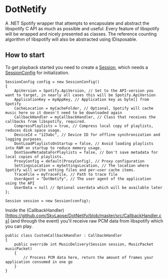 DotNetify
=========

A .NET Spotify wrapper that attempts to encapsulate and abstract the libspotify C API as much as possible and useful.
Every feature of libspotify will be wrapped and nicely presented as classes. The reference counting algorithm of libspotify
will also be abstracted using <c>IDisposable</c>.


## How to start

To get playback started you need to create a [Session](https://github.com/SkyLapse/DotNetify/blob/master/src/Session.cs), 
which needs a [SessionConfig](https://github.com/SkyLapse/DotNetify/blob/master/src/SessionConfig.cs) for initialization.

```
SessionConfig config = new SessionConfig()
{
    ApiVersion = Spotify.ApiVersion, // Set to the API-version you want to target, in nearly all cases this will be Spotify.ApiVersion
    ApplicationKey = myAppKey, // Application key as byte[] from Spotify
    CacheLocation = myCacheFolder, // Optional, Spotify will cache music here so it doesn't need to be downloaded again
    CallbackHandler = myCallbackHandler, // Class that receives the callbacks from libspotify, required.
    CompressPlaylists = true, // Compress local copy of playlists, reduces disk space usage.
    DeviceId = "123abc", // Device ID for offline synchronization and logging purposes.
    DontLoadPlaylistsOnStartup = false, // Avoid loading playlists into RAM on startup to reduce memory usage.
    DontSaveMetadataForPlaylists = false, // Don't save metadata for local copies of playlists.
    ProxyConfig = default(ProxyConfig), // Proxy configuration
    SettingsLocation = mySettingsLocation, // The location where Spotify will write setting files and per-user cache items.
    TraceFile = myTraceFile, // Path to trace file
    UserAgent = "DotNetify", // The user agent of the application using the API
    UserData = null // Optional userdata which will be available later
};

Session session = new Session(config);
```

Inside the (CallbackHandler)[https://github.com/SkyLapse/DotNetify/blob/master/src/CallbackHandler.cs] 
(and through the event) you'll receive raw PCM data from libspotify which you can play.

```
public class CustomCallbackHandler : CallbackHandler
{
    public override int MusicDelivery(Session session, MusicPacket musicPacket)
    {
        // Process PCM data here, return the amount of frames your application consumed in one go
    }
}
```
